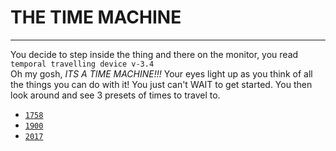 # THE TIME MACHINE 
--- 
You decide to step inside the thing and there on the monitor, you read `temporal travelling device v-3.4`   
Oh my gosh, *ITS A TIME MACHINE!!!*
Your eyes light up as you think of all the things you can do with it! You just can't WAIT to get started. You then look around and see 3 presets of times to travel to.

* [`1758`](american-revolution/colonial-girl.md) 
* [`1900`](ww2/meet-baby-hitler.md)
* [`2017`](paradox/nothing.md)

